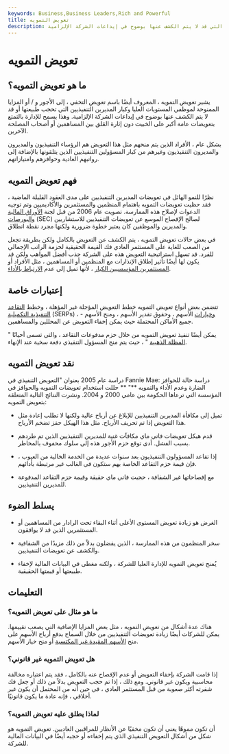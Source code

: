 ```yaml
---
keywords: Business,Business Leaders,Rich and Powerful
title: تعويض التمويه
description: تعويض التمويه هو الأجر و / أو المزايا الممنوحة لموظفي الدرجة العليا التي قد لا يتم الكشف عنها بوضوح في إيداعات الشركة الإلزامية.
---
```


# تعويض التمويه
## ما هو تعويض التمويه؟

يشير تعويض التمويه ، المعروف أيضًا باسم تعويض التخفي ، إلى الأجور و / أو المزايا الممنوحة لموظفي المستويات العليا وكبار المديرين التنفيذيين التي تحجب طبيعتها أو قد لا يتم الكشف عنها بوضوح في إيداعات الشركة الإلزامية. وهذا يسمح للإدارة بالتمتع بتعويضات عامة أكبر على الخبيث دون إثارة القلق بين المساهمين أو أصحاب المصلحة الآخرين.

بشكل عام ، الأفراد الذين يتم منحهم مثل هذا التعويض هم الرؤساء التنفيذيون والمديرون والمديرون التنفيذيون وغيرهم من كبار المسؤولين التنفيذيين الذين يتلقونها بالإضافة إلى رواتبهم العادية وحوافزهم وامتيازاتهم.

## فهم تعويض التمويه

نظرًا للنمو الهائل في تعويضات المديرين التنفيذيين على مدى العقود القليلة الماضية ، فقد حظيت تعويضات التمويه باهتمام المنظمين والمستثمرين والأكاديميين وتم توجيه الدعوات لإصلاح هذه الممارسة. تصويت عام 2006 من قبل لجنة [الأوراق المالية والبورصات](/sec) (SEC) لصالح الإفصاح الموسع عن تعويضات التنفيذيين للاستشاريين والمديرين والموظفين كان يعتبر خطوة ضرورية ولكنها مجرد نقطة انطلاق.

في بعض حالات تعويض التمويه ، يتم الكشف عن التعويض بالكامل ولكن بطريقة تجعل من الصعب للغاية على المستثمر العادي فك القيمة الحقيقية لحزمة الراتب الإجمالي للفرد. قد تسهل استراتيجية التعويض هذه على الشركة جذب أفضل المواهب ولكن قد يكون لها أيضًا تأثير إطلاق الإنذارات مع المنظمين أو المساهمين ، مثل الأفراد أو [المستثمرين المؤسسيين الكبار](/institutionalinvestor) ، لأنها تميل إلى عدم [الارتباط بالأداء](/performancecompensation).

## إعتبارات خاصة

تتضمن بعض أنواع تعويض التمويه خطط التعويض المؤجلة غير المؤهلة ، وخطط [التقاعد التنفيذية التكميلية](/serp) (SERPs) ، [وخيارات](/stockoption) الأسهم ، وحقوق تقدير الأسهم ، ومنح الأسهم - جميع الأماكن المحتملة حيث يمكن إخفاء التعويض عن المحللين والمساهمين.

يمكن أيضًا تنفيذ تعويض التمويه من خلال حزم مدفوعات التقاعد ، والتي تسمى أحيانًا " [المظلة الذهبية](/goldenparachute) " ، حيث يتم منح المسؤول التنفيذي دفعة سخية عند الإنهاء.

## نقد تعويض التمويه

دراسة عام 2005 بعنوان "التعويض التنفيذي في Fannie Mae: دراسة حالة للحوافز الضارة وعدم الأداء والتمويه **" ** حللت استخدام تعويضات التمويه والحوافز في المؤسسة التي ترعاها الحكومة بين عامي 2000 و 2004. ونشرت النتائج التالية المتعلقة بتعويض التمويه:

- تميل إلى مكافأة المديرين التنفيذيين للإبلاغ عن أرباح عالية ولكنها لا تطلب إعادة مثل هذا التعويض إذا تم تحريف الأرباح. مثل هذا الهيكل حفز تضخم الأرباح.

- قدم هيكل تعويضات فاني ماي مكافآت غنية للمديرين التنفيذيين الذين تم طردهم بسبب الفشل. أدى توقع حزم الأجور هذه إلى سلوك محفوف بالمخاطر.

- إذا تقاعد المسؤولون التنفيذيون بعد سنوات عديدة من الخدمة الخالية من العيوب ، فإن قيمة حزم التقاعد الخاصة بهم ستكون في الغالب غير مرتبطة بأدائهم.

- مع إفصاحاتها غير الشفافة ، حجبت فاني ماي حقيقة وقيمة حزم التقاعد المدفوعة للمديرين التنفيذيين.

## يسلط الضوء

- الغرض هو زيادة تعويض المستوى الأعلى أثناء البقاء تحت الرادار من المساهمين أو المستثمرين الذين قد لا يوافقون.

- سخر المنظمون من هذه الممارسة ، الذين يفضلون بدلاً من ذلك مزيدًا من الشفافية والكشف عن تعويضات التنفيذيين.

- يُمنح تعويض التمويه للإدارة العليا للشركة ، ولكنه مغطى في البيانات المالية لإخفاء طبيعتها أو قيمتها الحقيقية.

## التعليمات

### ما هو مثال على تعويض التمويه؟

هناك عدة أشكال من تعويض التمويه ، مثل بعض المزايا الإضافية التي يصعب تقييمها. يمكن للشركات أيضًا زيادة تعويضات التنفيذيين من خلال السماح بدفع أرباح الأسهم على منح [الأسهم المقيدة غير المكتسبة](/restrictedstock) أو منح خيار الأسهم.

### هل تعويض التمويه غير قانوني؟

إذا قامت الشركة بإخفاء التعويض أو عدم الإفصاح عنه بالكامل ، فقد يتم اعتباره مخالفة محاسبية ويكون غير قانوني. ومع ذلك ، إذا تم حجب التعويض بدلاً من ذلك أو جعل فك شفرته أكثر صعوبة من قبل المستثمر العادي ، في حين أنه من المحتمل أن يكون غير أخلاقي ، فإنه عادة ما يكون قانونيًا.

### لماذا يطلق عليه تعويض التمويه؟

أن تكون مموهًا يعني أن تكون مخفيًا عن الأنظار للمراقبين العاديين. تعويض التمويه هو شكل من أشكال التعويض التنفيذي الذي يتم إخفاءه أو حجبه أيضًا في البيانات المالية للشركة.

